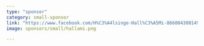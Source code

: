 ```yaml
---
type: "sponsor"
category: small-sponsor
link: "https://www.facebook.com/H%C3%A4lsinge-Hall%C3%A5Mi-866004300149492/"
image: sponsors/small/hallami.png

---
```

